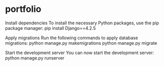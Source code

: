 # portfolio
Install dependencies
To install the necessary Python packages, use the pip package manager: pip install Django==4.2.5

Apply migrations
Run the following commands to apply database migrations: python manage.py makemigrations python manage.py migrate

Start the development server
You can now start the development server: python manage.py runserver
